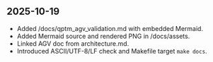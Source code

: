 ## 2025-10-19
- Added /docs/qptm_agv_validation.md with embedded Mermaid.
- Added Mermaid source and rendered PNG in /docs/assets.
- Linked AGV doc from architecture.md.
- Introduced ASCII/UTF-8/LF check and Makefile target `make docs`.
